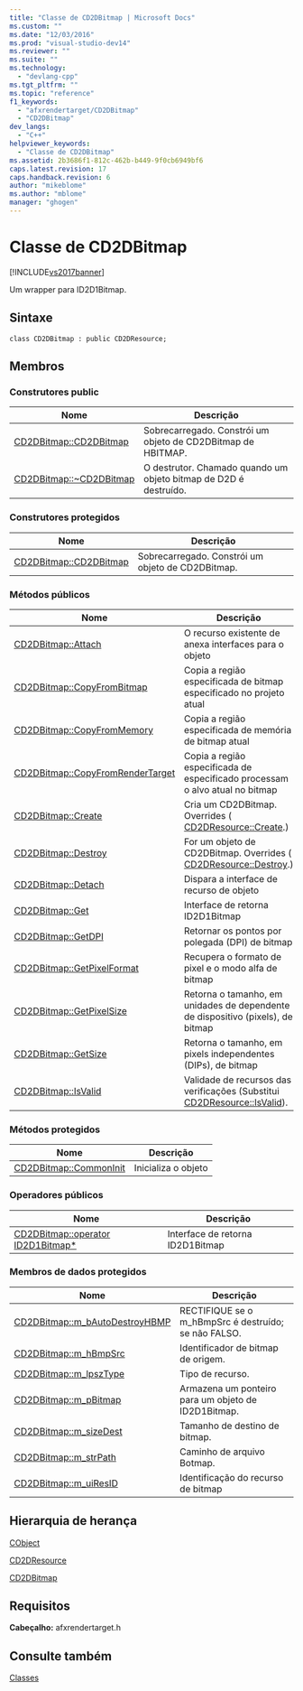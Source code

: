 ```yaml
---
title: "Classe de CD2DBitmap | Microsoft Docs"
ms.custom: ""
ms.date: "12/03/2016"
ms.prod: "visual-studio-dev14"
ms.reviewer: ""
ms.suite: ""
ms.technology: 
  - "devlang-cpp"
ms.tgt_pltfrm: ""
ms.topic: "reference"
f1_keywords: 
  - "afxrendertarget/CD2DBitmap"
  - "CD2DBitmap"
dev_langs: 
  - "C++"
helpviewer_keywords: 
  - "Classe de CD2DBitmap"
ms.assetid: 2b3686f1-812c-462b-b449-9f0cb6949bf6
caps.latest.revision: 17
caps.handback.revision: 6
author: "mikeblome"
ms.author: "mblome"
manager: "ghogen"
---
```

# Classe de CD2DBitmap
[!INCLUDE[vs2017banner](../../assembler/inline/includes/vs2017banner.md)]

Um wrapper para ID2D1Bitmap.  
  
## Sintaxe  
  
```  
class CD2DBitmap : public CD2DResource;  
```  
  
## Membros  
  
### Construtores public  
  
|Nome|Descrição|  
|----------|---------------|  
|[CD2DBitmap::CD2DBitmap](../Topic/CD2DBitmap::CD2DBitmap.md)|Sobrecarregado.  Constrói um objeto de CD2DBitmap de HBITMAP.|  
|[CD2DBitmap::~CD2DBitmap](../Topic/CD2DBitmap::~CD2DBitmap.md)|O destrutor.  Chamado quando um objeto bitmap de D2D é destruído.|  
  
### Construtores protegidos  
  
|Nome|Descrição|  
|----------|---------------|  
|[CD2DBitmap::CD2DBitmap](../Topic/CD2DBitmap::CD2DBitmap.md)|Sobrecarregado.  Constrói um objeto de CD2DBitmap.|  
  
### Métodos públicos  
  
|Nome|Descrição|  
|----------|---------------|  
|[CD2DBitmap::Attach](../Topic/CD2DBitmap::Attach.md)|O recurso existente de anexa interfaces para o objeto|  
|[CD2DBitmap::CopyFromBitmap](../Topic/CD2DBitmap::CopyFromBitmap.md)|Copia a região especificada de bitmap especificado no projeto atual|  
|[CD2DBitmap::CopyFromMemory](../Topic/CD2DBitmap::CopyFromMemory.md)|Copia a região especificada de memória de bitmap atual|  
|[CD2DBitmap::CopyFromRenderTarget](../Topic/CD2DBitmap::CopyFromRenderTarget.md)|Copia a região especificada de especificado processam o alvo atual no bitmap|  
|[CD2DBitmap::Create](../Topic/CD2DBitmap::Create.md)|Cria um CD2DBitmap.  Overrides \( [CD2DResource::Create](../Topic/CD2DResource::Create.md).\)|  
|[CD2DBitmap::Destroy](../Topic/CD2DBitmap::Destroy.md)|For um objeto de CD2DBitmap.  Overrides \( [CD2DResource::Destroy](../Topic/CD2DResource::Destroy.md).\)|  
|[CD2DBitmap::Detach](../Topic/CD2DBitmap::Detach.md)|Dispara a interface de recurso de objeto|  
|[CD2DBitmap::Get](../Topic/CD2DBitmap::Get.md)|Interface de retorna ID2D1Bitmap|  
|[CD2DBitmap::GetDPI](../Topic/CD2DBitmap::GetDPI.md)|Retornar os pontos por polegada \(DPI\) de bitmap|  
|[CD2DBitmap::GetPixelFormat](../Topic/CD2DBitmap::GetPixelFormat.md)|Recupera o formato de pixel e o modo alfa de bitmap|  
|[CD2DBitmap::GetPixelSize](../Topic/CD2DBitmap::GetPixelSize.md)|Retorna o tamanho, em unidades de dependente de dispositivo \(pixels\), de bitmap|  
|[CD2DBitmap::GetSize](../Topic/CD2DBitmap::GetSize.md)|Retorna o tamanho, em pixels independentes \(DIPs\), de bitmap|  
|[CD2DBitmap::IsValid](../Topic/CD2DBitmap::IsValid.md)|Validade de recursos das verificações \(Substitui [CD2DResource::IsValid](../Topic/CD2DResource::IsValid.md)\).|  
  
### Métodos protegidos  
  
|Nome|Descrição|  
|----------|---------------|  
|[CD2DBitmap::CommonInit](../Topic/CD2DBitmap::CommonInit.md)|Inicializa o objeto|  
  
### Operadores públicos  
  
|Nome|Descrição|  
|----------|---------------|  
|[CD2DBitmap::operator ID2D1Bitmap\*](../Topic/CD2DBitmap::operator%20ID2D1Bitmap*.md)|Interface de retorna ID2D1Bitmap|  
  
### Membros de dados protegidos  
  
|Nome|Descrição|  
|----------|---------------|  
|[CD2DBitmap::m\_bAutoDestroyHBMP](../Topic/CD2DBitmap::m_bAutoDestroyHBMP.md)|RECTIFIQUE se o m\_hBmpSrc é destruído; se não FALSO.|  
|[CD2DBitmap::m\_hBmpSrc](../Topic/CD2DBitmap::m_hBmpSrc.md)|Identificador de bitmap de origem.|  
|[CD2DBitmap::m\_lpszType](../Topic/CD2DBitmap::m_lpszType.md)|Tipo de recurso.|  
|[CD2DBitmap::m\_pBitmap](../Topic/CD2DBitmap::m_pBitmap.md)|Armazena um ponteiro para um objeto de ID2D1Bitmap.|  
|[CD2DBitmap::m\_sizeDest](../Topic/CD2DBitmap::m_sizeDest.md)|Tamanho de destino de bitmap.|  
|[CD2DBitmap::m\_strPath](../Topic/CD2DBitmap::m_strPath.md)|Caminho de arquivo Botmap.|  
|[CD2DBitmap::m\_uiResID](../Topic/CD2DBitmap::m_uiResID.md)|Identificação do recurso de bitmap|  
  
## Hierarquia de herança  
 [CObject](../Topic/CObject%20Class.md)  
  
 [CD2DResource](../Topic/CD2DResource%20Class.md)  
  
 [CD2DBitmap](../../mfc/reference/cd2dbitmap-class.md)  
  
## Requisitos  
 **Cabeçalho:** afxrendertarget.h  
  
## Consulte também  
 [Classes](../Topic/MFC%20Classes.md)